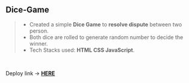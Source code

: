 
## Dice-Game

 > - Created a simple **Dice Game** to **resolve dispute** between two person.
 > - Both dice are rolled to generate random number to decide the winner.
 > - Tech Stacks used: **HTML CSS JavaScript**.
<br>

  Deploy link -> **[HERE](https://ritesh1507.github.io/Dice-Game/)**


  
